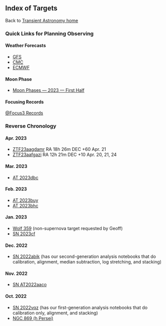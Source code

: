 ## Index of Targets

Back to [Transient Astronomy home](../index.html)

### Quick Links for Planning Observing

#### Weather  Forecasts

* [GFS](https://forecast.weather.gov/MapClick.php?w0=t&w3=sfcwind&w3u=1&w4=sky&w5=pop&w7=rain&w9=snow&w13u=0&w16u=1&w17u=1&AheadHour=0&Submit=Submit&FcstType=graphical&textField1=37.3717&textField2=-117.984&site=all&unit=0&dd=&bw=)
* [CMC](https://www.cleardarksky.com/c/DpSprObCAkey.html?1)
* [ECMWF](https://www.yr.no/en/forecast/graph/2-5346035/United%20States/California/Inyo%20County/The%20Elephant)

#### Moon Phase

* [Moon Phases &mdash; 2023 &mdash; First Half](./resources/MoonPhases-2023H1.png)

#### Focusing Records

[@Focus3 Records](./at_focus3_records.html)

### Reverse Chronology

#### Apr. 2023

* [ZTF23aagdamr](./ZTF23aagdamr/index.html) RA 18h 26m DEC +60 Apr. 21
* [ZTF23aafgazi](./ZTF23aafgazi/index.html) RA 12h 21m DEC +10 Apr. 20, 21, 24

#### Mar. 2023

* [AT 2023dbc](./AT_2023dbc/index.html)

#### Feb. 2023

* [AT 2023buy](./AT_2023buy/index.html)
* [AT 2023bhc](./AT_2023bhc/index.html)

#### Jan. 2023

* [Wolf 359](./Wolf_359/index.html) (non-supernova target requested by Geoff)
* [SN 2023cf](./SN_2023cf/index.html)

#### Dec. 2022

* [SN 2022abik](./SN_2022abik/index.html) (has our second-generation analysis notebooks that do calibration, alignment, median subtraction, log stretching, and stacking)

#### Nov. 2022

* [SN AT2022aaco](./SN_AT2022aaco/index.html)

#### Oct. 2022

* [SN 2022vqz](./SN_2022vqz/index.html) (has our first-generation analysis notebooks that do calibration only, alignment, and stacking)
* [NGC 869 (h Persei)](./NGC_869/2022-10-1819-NGC_869/index.html)
